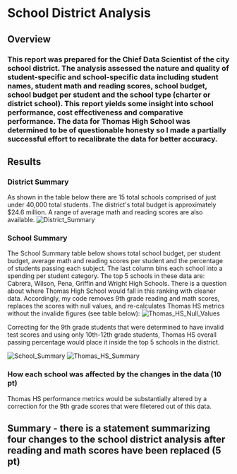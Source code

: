 # School District Analysis
## Overview
### This report was prepared for the Chief Data Scientist of the city school district. The analysis assessed the nature and quality of student-specific and school-specific data including student names, student math and reading scores, school budget, school budget per student and the school type (charter or district school). This report yields some insight into school performance, cost effectiveness and comparative performance. The data for Thomas High School was determined to be of questionable honesty so I made a partially successful effort to recalibrate the data for better accuracy.
## Results
### District Summary
As shown in the table below there are 15 total schools comprised of just under 40,000 total students. The district's total budget is approximately $24.6 million. A range of average math and reading scores are also available. 
![District_Summary](https://user-images.githubusercontent.com/106618404/179428978-001e284d-d99c-4999-a66f-014d973ef0b3.PNG)

### School Summary
The School Summary table below shows total school budget, per student budget, average math and reading scores per student and the percentage of students passing each subject. The last column bins each school into a spending per student category. The top 5 schools in these data are: Cabrera, Wilson, Pena, Griffin and Wright High Schools. There is a question about where Thomas High School would fall in this ranking with cleaner data. Accordingly, my code removes 9th grade reading and math scores, replaces the scores with null values, and re-calculates Thomas HS metrics without the invalide figures (see table below):
![Thomas_HS_Null_Values](https://user-images.githubusercontent.com/106618404/179429913-c760b320-9f7d-4361-8ea8-d3b20f072f35.PNG)

Correcting for the 9th grade students that were determined to have invalid test scores and using only 10th-12th grade students, Thomas HS overall passing percentage would place it inside the top 5 schools in the district.

![School_Summary](https://user-images.githubusercontent.com/106618404/179429665-8c64a360-c0a6-4427-842a-6aa92e21e442.PNG)
![Thomas_HS_Summary](https://user-images.githubusercontent.com/106618404/179429822-91305cc7-e7c9-4fd8-9e3d-737a77aaff68.PNG)

### How each school was affected by the changes in the data (10 pt)
Thomas HS performance metrics would be substantially altered by a correction for the 9th grade scores that were filetered out of this data.


## Summary - there is a statement summarizing four changes to the school district analysis after reading and math scores have been replaced (5 pt)
